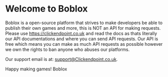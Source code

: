 # Welcome to Boblox
Boblox is a open-source platform that strives to make developers be able to publish their own games and more, this is NOT an API for making requests. Please use https://clickendpoint.co.uk and read the docs
as thats literally our API documentations and where you can send API requests. Our API is free which means you can make as much API requests as possible however we own the rights to ban anyone who abuses our platforms.

Our support email is at: support@Clickendpoint.co.uk.

Happy making games!
Boblox
